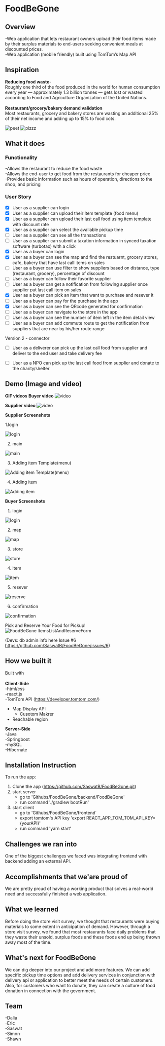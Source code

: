# FoodBeGone

## Overview
-Web application that lets restaurant owners upload their food items made by their surplus materials to end-users seeking convenient meals at discounted prices. <br/>
-Web application (mobile friendly) built using TomTom’s Map API

## Inspiration
**Reducing food waste**-<br/> 
Roughly one third of the food produced in the world for human consumption every year — approximately 1.3 billion tonnes — gets lost or wasted according to Food and Agriculture Organization of the United Nations. <br/><br/>
**Restaurant/grocery/bakery demand validation**<br/> 
Most restaurants, grocery and bakery stores are wasting an additional 25% of their net income and adding up to 15% to food cots. <br/>

![peet](https://github.com/SaswatB/FoodBeGone/blob/master/screenshots/peets.jpg)
![pizzz](https://github.com/SaswatB/FoodBeGone/blob/master/screenshots/pizzaplace.png)

## What it does
### Functionality
-Allows the restaurant to reduce the food waste <br/>
-Allows the end-user to get food from the restaurants for cheaper price <br/>
-Provides basic information such as hours of operation, directions to the shop, and pricing <br/>

### User Story
- [x] User as a supplier can login
- [x] User as a supplier can upload their item template (food menu)
- [x] User as a supplier can upload their last call food using item template with discount rate
- [x] User as a supplier can select the available pickup time
- [ ] User as a supplier can see all the transactions
- [ ] User as a supplier can submit a taxation  information in synced taxation software (turbotax) with a click
- [x] User as a buyer can login
- [x] User as a buyer can see the map and find the restuarnt, grocery stores, cafe, bakery that have last call items on sales 
- [ ] User as a buyer can use filter to show suppliers based on distance, type (restaurant, grocery), percentage of discount
- [ ] User as a buyer can follow their favorite supplier
- [ ] User as a buyer can get a notification from following supplier once supplier put last call item on sales
- [x] User as a buyer can pick an item that want to purchase and resever it
- [ ] User as a buyer can pay for the purchase in the app
- [x] User as a buyer can see the QRcode generated for confirmation
- [ ] User as a buyer can navigate to the store in the app
- [ ] User as a buyer can see the number of item left in the item detail view
- [ ] User as a buyer can add commute route to get the notification from suppliers that are near by his/her route range

Version 2 - connector
- [ ] User as a deliverer can pick up the last call food from supplier and deliver to the end user and take delivery fee
- [ ] User as a NPO can pick up the last call food from supplier and donate to the charity/shelter

 

## Demo (Image and video)
**GIF videos**
**Buyer video**
![video](https://user-images.githubusercontent.com/2976514/74612273-b0e19600-50b8-11ea-82d5-12e91c7c933b.gif)

**Supplier video**
![video](https://github.com/SaswatB/FoodBeGone/blob/master/screenshots/item%20add.gif)

**Supplier Screenshots**


1.login

![login](https://github.com/SaswatB/FoodBeGone/blob/master/screenshots/ws1_login_supplier.png)


2. main

![main](https://github.com/SaswatB/FoodBeGone/blob/master/screenshots/ws2_main.png)

3. Adding item Template(menu) 

![Adding item Template(menu)](https://github.com/SaswatB/FoodBeGone/blob/master/screenshots/ws3_itemTempl_filled.png)

4. Adding item

![Adding item](https://github.com/SaswatB/FoodBeGone/blob/master/screenshots/ws4_item_filled.png)

**Buyer Screenshots**

1. login

![login](https://github.com/SaswatB/FoodBeGone/blob/master/screenshots/wb1_login_buyer.png)

2. map

![map](https://github.com/SaswatB/FoodBeGone/blob/master/screenshots/wb2_map.png)

3. store

![store](https://github.com/SaswatB/FoodBeGone/blob/master/screenshots/wb3_store.png)


4. item

![item](https://github.com/SaswatB/FoodBeGone/blob/master/screenshots/wb4_item.png)

5. resever

![reserve](https://github.com/SaswatB/FoodBeGone/blob/master/screenshots/wb5_purchase.png)

6. confirmation

![confirmation](https://github.com/SaswatB/FoodBeGone/blob/master/screenshots/wb6_confirmation.png)


Pick and Reserve Your Food for Pickup!
![FoodBeGone ItemsListAndReserveForm](https://user-images.githubusercontent.com/2976514/74608656-f0e45100-5097-11ea-9fed-31a08c8d103a.gif)


(Devs: db admin info here Issue #6 https://github.com/SaswatB/FoodBeGone/issues/6)

## How we built it
Built with<br/><br/>
**Client-Side**<br/>
-html/css <br/>
-react.js <br/>
-TomTom API (https://developer.tomtom.com/) <br/>
* Map Display API <br/>
   * Cusotom Makrer
* Reachable region <br/>



**Server-Side** <br/>
-Java <br/>
-Springboot <br/>
-mySQL <br/>
-Hibernate

## Installation Instruction


To run the app:

1. Clone the app (https://github.com/SaswatB/FoodBeGone.git)
2. start server 
    * go to 'Githubs/FoodBeGone/backend/FoodBeGone'
    * run command './gradlew bootRun'
2. start client
    * go to 'Githubs/FoodBeGone/frontend'
    * export tomtom's API key 'export REACT_APP_TOM_TOM_API_KEY={yourAPI}'
    * run command 'yarn start'


## Challenges we ran into
One of the biggest challenges we faced was integrating frontend with backend adding an external API.

## Accomplishments that we'are proud of
We are pretty proud of having a working product that solves a real-world need and successfully finished a web application. 

## What we learned
Before doing the store visit survey, we thought that restaurants were buying materials to some extent in anticipation of demand. However, through a store visit survey, we found that most restaurants face daily problems that they waste their unsold, surplus foods and these foods end up being thrown away most of the time.

## What's next for FoodBeGone
We can dig deeper into our project and add more features. We can add specific pickup time options and add delivery services in conjunction with delivery api or application to better meet the needs of certain customers. Also, for customers who want to donate, they can create a culture of food donation in connection with the government.

## Team
-Dalia <br/>
-Eric <br/>
-Saswat <br/>
-Simon <br/>
-Shawn





